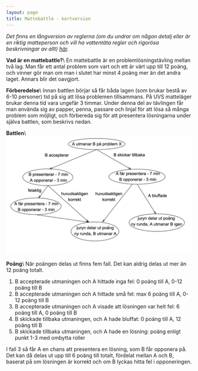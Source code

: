 ```yaml
---
layout: page
title: Mattebattle - kortversion
---
```


*Det finns en långversion av reglerna (om du undrar om någon detalj eller är en riktig matteperson och vill ha vattentäta regler och rigorösa beskrivningar av allt) [här](/mattebattle/mattebattle_lang).*

**Vad är en mattebattle?**\\
En mattebattle är en problemlösningstävling mellan två lag. Man får ett antal problem som vart och ett är värt upp till 12 poäng, och vinner gör man om man i slutet har minst 4 poäng mer än det andra laget. Annars blir det oavgjort.

**Förberedelse**\\
Innan battlen börjar så får båda lagen (som brukar bestå av 6-10 personer) tid på sig att lösa problemen tillsammans. På UVS matteläger brukar denna tid vara ungefär 3 timmar. Under denna del av tävlingen får man använda sig av papper, penna, passare och linjal för att lösa så många problem som möjligt, och förbereda sig för att presentera lösningarna under själva battlen, som beskrivs nedan.

**Battlen**\\
<img style="float: center" src="/imgs/mattebattle.png" alt="drawing" width="800"/>


**Poäng**\\
När poängen delas ut finns fem fall. Det kan aldrig delas ut mer än 12 poäng totalt.
1. B accepterade utmaningen och A hittade inga fel: 0 poäng till A, 0-12 poäng till B
2. B accepterade utmaningen och A hittade små fel: max 6 poäng till A, 0-12 poäng till B
3. B accepterade utmaningen och A visade att lösningen var helt fel: 6 poäng till A, 0 poäng till B
4. B skickade tillbaka utmaningen, och A hade bluffat: 0 poäng till A, 12 poäng till B
5. B skickade tillbaka utmaningen, och A hade en lösning: poäng enligt punkt 1-3 med ombytta roller

I fall 3 så får A en chans att presentera en lösning, som B får opponera på. Det kan då delas ut
upp till 6 poäng till totalt, fördelat mellan A och B, baserat på om lösningen är korrekt och om B
lyckas hitta fel i opponeringen.
